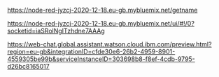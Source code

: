 https://node-red-jyzcj-2020-12-18.eu-gb.mybluemix.net/getname

https://node-red-jyzcj-2020-12-18.eu-gb.mybluemix.net/ui/#!/0?socketid=iaSRolNgITzhdne7AAAg

https://web-chat.global.assistant.watson.cloud.ibm.com/preview.html?region=eu-gb&integrationID=cfde30e6-26b2-4959-8901-4559305be99b&serviceInstanceID=303698b8-f8ef-4cdb-9795-d26bc8165017

